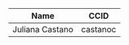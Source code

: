 | Name               | CCID     |
|--------------------|----------|
| Juliana Castano    |castanoc  |
